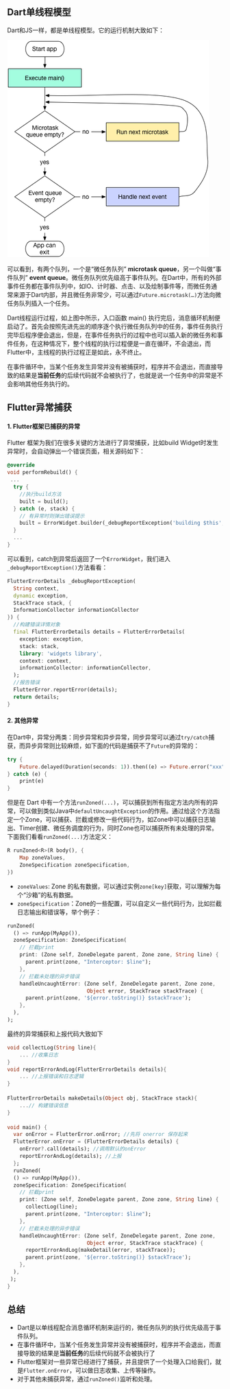 ## Dart单线程模型

Dart和JS一样，都是单线程模型。它的运行机制大致如下：

![img](../../pictures/2-21.eb7484c9.png)

可以看到，有两个队列，一个是“微任务队列” **microtask queue**，另一个叫做“事件队列” **event queue**。微任务队列优先级高于事件队列。在Dart中，所有的外部事件任务都在事件队列中，如IO、计时器、点击、以及绘制事件等，而微任务通常来源于Dart内部，并且微任务非常少，可以通过`Future.microtask(…)`方法向微任务队列插入一个任务。

Dart线程运行过程，如上图中所示，入口函数 main() 执行完后，消息循环机制便启动了。首先会按照先进先出的顺序逐个执行微任务队列中的任务，事件任务执行完毕后程序便会退出，但是，在事件任务执行的过程中也可以插入新的微任务和事件任务，在这种情况下，整个线程的执行过程便是一直在循环，不会退出，而Flutter中，主线程的执行过程正是如此，永不终止。

在事件循环中，当某个任务发生异常并没有被捕获时，程序并不会退出，而直接导致的结果是**当前任务**的后续代码就不会被执行了，也就是说一个任务中的异常是不会影响其他任务执行的。

## Flutter异常捕获

#### 1. Flutter框架已捕获的异常

Flutter 框架为我们在很多关键的方法进行了异常捕获，比如build Widget时发生异常时，会自动弹出一个错误页面，相关源码如下：

```dart
@override
void performRebuild() {
 ...
  try {
    //执行build方法  
    built = build();
  } catch (e, stack) {
    // 有异常时则弹出错误提示  
    built = ErrorWidget.builder(_debugReportException('building $this', e, stack));
  } 
  ...
}      
```

可以看到，catch到异常后返回了一个`ErrorWidget`，我们进入`_debugReportException()`方法看看：

```dart
FlutterErrorDetails _debugReportException(
  String context,
  dynamic exception,
  StackTrace stack, {
  InformationCollector informationCollector
}) {
  //构建错误详情对象  
  final FlutterErrorDetails details = FlutterErrorDetails(
    exception: exception,
    stack: stack,
    library: 'widgets library',
    context: context,
    informationCollector: informationCollector,
  );
  //报告错误 
  FlutterError.reportError(details);
  return details;
}
```

#### 2. 其他异常

在Dart中，异常分两类：同步异常和异步异常，同步异常可以通过`try/catch`捕获，而异步异常则比较麻烦，如下面的代码是捕获不了`Future`的异常的：

```dart
try {
    Future.delayed(Duration(seconds: 1)).then((e) => Future.error("xxx"));
} catch (e) {
    print(e)
}
```

但是在 Dart 中有一个方法`runZoned(...)`，可以捕获到所有指定方法内所有的异常，可以做到类似Java中`defaultUncaughtException`的作用。通过给这个方法指定一个Zone，可以捕获、拦截或修改一些代码行为，如Zone中可以捕获日志输出、Timer创建、微任务调度的行为，同时Zone也可以捕获所有未处理的异常。下面我们看看`runZoned(...)`方法定义：

```dart
R runZoned<R>(R body(), {
    Map zoneValues, 
    ZoneSpecification zoneSpecification,
}) 
```

- `zoneValues`: Zone 的私有数据，可以通过实例`zone[key]`获取，可以理解为每个“沙箱”的私有数据。
- `zoneSpecification`：Zone的一些配置，可以自定义一些代码行为，比如拦截日志输出和错误等，举个例子：

```dart
runZoned(
  () => runApp(MyApp()),
  zoneSpecification: ZoneSpecification(
    // 拦截print
    print: (Zone self, ZoneDelegate parent, Zone zone, String line) {
      parent.print(zone, "Interceptor: $line");
    },
    // 拦截未处理的异步错误
    handleUncaughtError: (Zone self, ZoneDelegate parent, Zone zone,
                          Object error, StackTrace stackTrace) {
      parent.print(zone, '${error.toString()} $stackTrace');
    },
  ),
);
```

最终的异常捕获和上报代码大致如下

```dart
void collectLog(String line){
    ... //收集日志
}
void reportErrorAndLog(FlutterErrorDetails details){
    ... //上报错误和日志逻辑
}

FlutterErrorDetails makeDetails(Object obj, StackTrace stack){
    ...// 构建错误信息
}

void main() {
  var onError = FlutterError.onError; //先将 onerror 保存起来
  FlutterError.onError = (FlutterErrorDetails details) {
    onError?.call(details); //调用默认的onError
    reportErrorAndLog(details); //上报
  };
  runZoned(
  () => runApp(MyApp()),
  zoneSpecification: ZoneSpecification(
    // 拦截print
    print: (Zone self, ZoneDelegate parent, Zone zone, String line) {
      collectLog(line);
      parent.print(zone, "Interceptor: $line");
    },
    // 拦截未处理的异步错误
    handleUncaughtError: (Zone self, ZoneDelegate parent, Zone zone,
                          Object error, StackTrace stackTrace) {
      reportErrorAndLog(makeDetail(error, stackTrace));
      parent.print(zone, '${error.toString()} $stackTrace');
    },
  ),
 );
}
```

## 总结

- Dart是以单线程配合消息循环机制来运行的，微任务队列的执行优先级高于事件队列。
- 在事件循环中，当某个任务发生异常并没有被捕获时，程序并不会退出，而直接导致的结果是**当前任务**的后续代码就不会被执行了
- Flutter框架对一些异常已经进行了捕获，并且提供了一个处理入口给我们，就是`Flutter.onError`，可以做日志收集、上传等操作。
- 对于其他未捕获异常，通过`runZoned()`监听和处理。